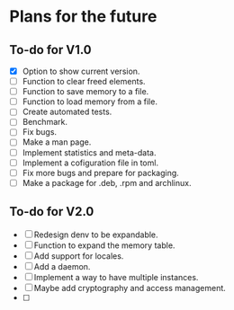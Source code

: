 # Plans for the future

## To-do for V1.0
- [x] Option to show current version.
- [ ] Function to clear freed elements.
- [ ] Function to save memory to a file.
- [ ] Function to load memory from a file.
- [ ] Create automated tests.
- [ ] Benchmark.
- [ ] Fix bugs.
- [ ] Make a man page.
- [ ] Implement statistics and meta-data.
- [ ] Implement a cofiguration file in toml.
- [ ] Fix more bugs and prepare for packaging.
- [ ] Make a package for .deb, .rpm and archlinux.

## To-do for V2.0
- [ ] Redesign denv to be expandable.
- [ ] Function to expand the memory table.
- [ ] Add support for locales.
- [ ] Add a daemon.
- [ ] Implement a way to have multiple instances.
- [ ] Maybe add cryptography and access management.
- [ ] 
